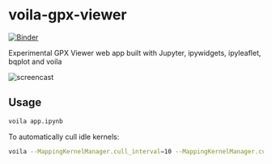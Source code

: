 # voila-gpx-viewer

[![Binder](https://mybinder.org/badge_logo.svg)](https://mybinder.org/v2/gh/jtpio/voila-gpx/master?urlpath=voila%2Frender%2Fapp.ipynb)

Experimental GPX Viewer web app built with Jupyter, ipywidgets, ipyleaflet, bqplot and voila

![screencast](https://user-images.githubusercontent.com/591645/60527710-0ff1c680-9cf3-11e9-87b5-8711fd3da344.gif)

## Usage

```bash
voila app.ipynb
```

To automatically cull idle kernels:

```bash
voila --MappingKernelManager.cull_interval=10 --MappingKernelManager.cull_idle_timeout=10 app.ipynb
```
